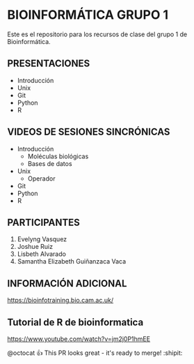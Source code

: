 # BIOINFORMÁTICA GRUPO 1
Este es el repositorio para los recursos de clase del grupo 1 de Bioinformática. 

## PRESENTACIONES

- Introducción
- Unix
- Git
- Python
- R


## VIDEOS DE SESIONES SINCRÓNICAS 

- Introducción
  - Moléculas biológicas
  - Bases de datos
- Unix
  - Operador  
- Git
- Python
- R



## PARTICIPANTES

1. Evelyng Vasquez
2. Joshue Ruiz 
3. Lisbeth Alvarado
4. Samantha Elizabeth Guiñanzaca Vaca


## INFORMACIÓN ADICIONAL

<https://bioinfotraining.bio.cam.ac.uk/>

## Tutorial de R de bioinformatica 
<https://www.youtube.com/watch?v=jm2j0P1hmEE>




@octocat :+1: This PR looks great - it's ready to merge! :shipit:
